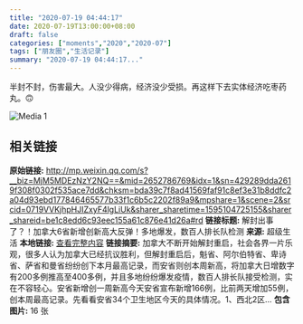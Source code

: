 ```yaml
---
title: "2020-07-19 04:44:17"
date: 2020-07-19T13:00:00+08:00
draft: false
categories: ["moments","2020","2020-07"]
tags: ["朋友圈","生活记录"]
summary: "2020-07-19 04:44:17..."
---
```


半封不封，伤害最大。人没少得病，经济没少受损。再这样下去实体经济吃枣药丸。🙃

![Media 1](/Moments/photos/2020-07-19/202007190444170.jpg)

## 相关链接

**原始链接:** http://mp.weixin.qq.com/s?__biz=MjM5MDEzNzY2NQ==&mid=2652786769&idx=1&sn=429289dda2619f308f0302f535ace7dd&chksm=bda39c7f8ad41569faf91c8ef3e31b8ddfc2a04d93ebd177846465577b33f1c6b5c2202f89a9&mpshare=1&scene=2&srcid=0719VVKjhpHJIZxyF4lgLiUk&sharer_sharetime=1595104725155&sharer_shareid=be1c8edd6c93eec155a61c876e41d26a#rd
**链接标题:** 解封出事了？！加拿大6省新增创新高大反弹！多地爆发，数百人排长队检测
**来源:** 超级生活
**本地链接:** [查看完整内容](/link_content/2020/07/2020-07-19-3/link_content/)
**链接摘要:** 加拿大不断开始解封重启，社会各界一片乐观，很多人认为加拿大已经抗议胜利，但解封重启后，魁省、阿尔伯特省、卑诗省、萨省和曼省纷纷创下本月最高记录，而安省则创本周新高，将加拿大日增数字有200多例推高至400多例，并且多地纷纷爆发疫情，数百人排长队接受检测，实在不容轻心。安省新增创一周新高今天安省宣布新增166例，比前两天增加55例，创本周最高记录。先看看安省34个卫生地区今天的具体情况。1、西北2区...
**包含图片:** 16 张


